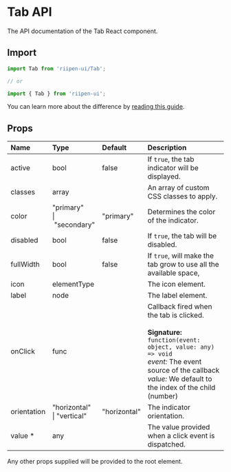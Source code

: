 <!--- This documentation is automatically generated, do not try to edit it. -->

# Tab API

<p class="description">The API documentation of the Tab React component.</p>

## Import

```js
import Tab from 'riipen-ui/Tab';

// or

import { Tab } from 'riipen-ui';
```

You can learn more about the difference by [reading this guide](/guides/bundle-size).

## Props

| Name | Type | Default | Description |
|:-----|:-----|:--------|:------------|
| <span class="prop-name">active</span> | <span class="prop-type">bool</span> | <span class="prop-default">false</span> | If `true`, the tab indicator will be displayed. |
| <span class="prop-name">classes</span> | <span class="prop-type">array</span> |  | An array of custom CSS classes to apply. |
| <span class="prop-name">color</span> | <span class="prop-type">"primary"<br>&#124;&nbsp;"secondary"</span> | <span class="prop-default">"primary"</span> | Determines the color of the indicator. |
| <span class="prop-name">disabled</span> | <span class="prop-type">bool</span> | <span class="prop-default">false</span> | If `true`, the tab will be disabled. |
| <span class="prop-name">fullWidth</span> | <span class="prop-type">bool</span> | <span class="prop-default">false</span> | If `true`, will make the tab grow to use all the available space, |
| <span class="prop-name">icon</span> | <span class="prop-type">elementType</span> |  | The icon element. |
| <span class="prop-name">label</span> | <span class="prop-type">node</span> |  | The label element. |
| <span class="prop-name">onClick</span> | <span class="prop-type">func</span> |  | Callback fired when the tab is clicked.<br><br>**Signature:**<br>`function(event: object, value: any) => void`<br>*event:* The event source of the callback<br>*value:* We default to the index of the child (number) |
| <span class="prop-name">orientation</span> | <span class="prop-type">"horizontal"<br>&#124;&nbsp;"vertical"</span> | <span class="prop-default">"horizontal"</span> | The indicator orientation. |
| <span class="prop-name required">value&nbsp;*</span> | <span class="prop-type">any</span> |  | The value provided when a click event is dispatched. |


Any other props supplied will be provided to the root element.
